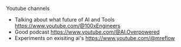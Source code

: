 Youtube channels
- Talking about what future of AI and Tools https://www.youtube.com/@100xEngineers
- Good podcast https://www.youtube.com/@AI.Overpowered 
- Experiments on exisiting ai's https://www.youtube.com/@mreflow
